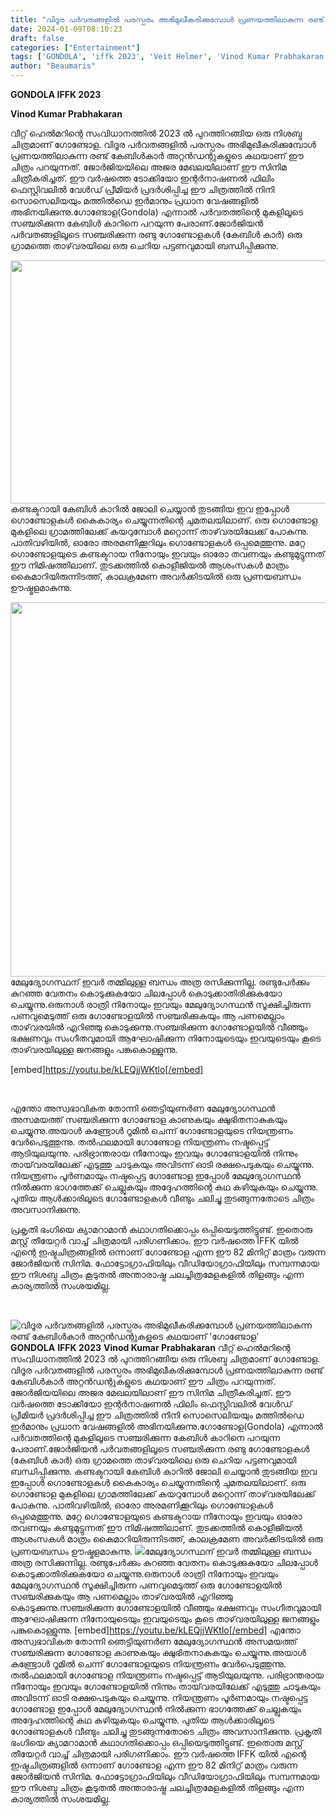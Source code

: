 ```yaml
---
title: "വിദൂര പർവതങ്ങളിൽ പരസ്പരം അഭിമുഖീകരിക്കുമ്പോൾ പ്രണയത്തിലാകുന്ന രണ്ട് കേബിൾകാർ അറ്റൻഡന്റുകളുടെ കഥയാണ് 'ഗോണ്ടോള'"
date: 2024-01-09T08:10:23
draft: false
categories: ["Entertainment"]
tags: ['GONDOLA', 'iffk 2023', 'Veit Helmer', 'Vinod Kumar Prabhakaran']
author: "Beaumaris"
---
```


<strong>GONDOLA </strong>
<strong>IFFK 2023</strong>

<strong>Vinod Kumar Prabhakaran</strong>

വീറ്റ് ഹെൽമറിന്റെ സംവിധാനത്തിൽ 2023 ൽ പുറത്തിറങ്ങിയ ഒരു നിശബ്ദ ചിത്രമാണ് ഗോണ്ടോള. വിദൂര പർവതങ്ങളിൽ പരസ്പരം അഭിമുഖീകരിക്കുമ്പോൾ പ്രണയത്തിലാകുന്ന രണ്ട് കേബിൾകാർ അറ്റൻഡന്റുകളുടെ കഥയാണ് ഈ ചിത്രം പറയുന്നത്. ജോർജിയയിലെ അജര മേഖലയിലാണ് ഈ സിനിമ ചിത്രീകരിച്ചത്. ഈ വർഷത്തെ ടോക്കിയോ ഇന്റർനാഷണൽ ഫിലിം ഫെസ്റ്റിവലിൽ വേൾഡ് പ്രീമിയർ പ്രദർശിപ്പിച്ച ഈ ചിത്രത്തിൽ നിനി സൊസെലിയയും മത്തിൽഡെ ഇർമാനും പ്രധാന വേഷങ്ങളിൽ അഭിനയിക്കുന്നു.ഗോണ്ടോള(Gondola) എന്നാൽ പർവതത്തിന്റെ മുകളിലൂടെ സഞ്ചരിക്കുന്ന കേബിൾ കാറിനെ പറയുന്ന പേരാണ്.ജോർജിയൻ പർവതങ്ങളിലൂടെ സഞ്ചരിക്കുന്ന രണ്ടു ഗോണ്ടോളകൾ (കേബിൾ കാർ) ഒരു ഗ്രാമത്തെ താഴ്‌വരയിലെ ഒരു ചെറിയ പട്ടണവുമായി ബന്ധിപ്പിക്കുന്നു.

<img class=" wp-image-437285 aligncenter" src="https://cdn.boolokam.com/articles/2024/01/qddqddddd.jpg" alt="" width="692" height="389" />കണ്ടക്ടറായി കേബിൾ കാറിൽ ജോലി ചെയ്യാൻ തുടങ്ങിയ ഇവ ഇപ്പോൾ ഗൊണ്ടോളകൾ കൈകാര്യം ചെയ്യുന്നതിന്റെ ചുമതലയിലാണ്. ഒരു ഗൊണ്ടോള മുകളിലെ ഗ്രാമത്തിലേക്ക് കയറുമ്പോൾ മറ്റൊന്ന് താഴ്‌വരയിലേക്ക് പോകുന്നു. പാതിവഴിയിൽ, ഓരോ അരമണിക്കൂറിലും ഗൊണ്ടോളകൾ ഒപ്പമെത്തുന്നു. മറ്റേ ഗൊണ്ടോളയുടെ കണ്ടക്ടറായ നീനോയും ഇവയും ഓരോ തവണയും കണ്ടുമുട്ടുന്നത് ഈ നിമിഷത്തിലാണ്. തുടക്കത്തിൽ കൊളീജിയൽ ആശംസകൾ മാത്രം കൈമാറിയിരുന്നിടത്ത്, കാലക്രമേണ അവർക്കിടയിൽ ഒരു പ്രണയബന്ധം ഊഷ്മളമാകുന്നു.

<img class="alignnone size-full wp-image-437286" src="https://cdn.boolokam.com/articles/2024/01/ccccc.jpg" alt="" width="900" height="599" />മേലുദ്യോഗസ്ഥന് ഇവർ തമ്മിലുള്ള ബന്ധം അത്ര രസിക്കുന്നില്ല. രണ്ടുപേർക്കും കുറഞ്ഞ വേതനം കൊടുക്കുകയോ ചിലപ്പോൾ കൊടുക്കാതിരിക്കുകയോ ചെയ്യുന്നു.ഒരുനാൾ രാത്രി നിനോയും ഇവയും മേലുദ്യോഗസ്ഥൻ സൂക്ഷിച്ചിരുന്ന പണവുമെടുത്ത് ഒരു ഗോണ്ടോളയിൽ സഞ്ചരിക്കുകയും ആ പണമെല്ലാം താഴ്‌വരയിൽ എറിഞ്ഞു കൊടുക്കുന്നു.സഞ്ചരിക്കുന്ന ഗോണ്ടോളയിൽ വീഞ്ഞും ഭക്ഷണവും സംഗീതവുമായി ആഘോഷിക്കുന്ന നിനോയുടെയും ഇവയുടെയും കൂടെ താഴ്‌വരയിലുള്ള ജനങ്ങളും പങ്കുകൊള്ളുന്നു.

[embed]https://youtu.be/kLEQjjWKtlo[/embed]

&nbsp;

എന്തോ അസ്വഭാവികത തോന്നി ഞെട്ടിയുണർണ മേലുദ്യോഗസ്ഥൻ അസമയത്ത്‌ സഞ്ചരിക്കുന്ന ഗോണ്ടോള കാണുകയും ക്ഷുഭിതനാകുകയും ചെയ്യുന്നു.അയാൾ കണ്ട്രോൾ റൂമിൽ ചെന്ന് ഗോണ്ടോളയുടെ നിയന്ത്രണം വേർപെടുത്തുന്നു. തൽഫലമായി ഗോണ്ടോള നിയന്ത്രണം നഷ്ടപ്പെട്ട് ആടിയുലയുന്നു. പരിഭ്രാന്തരായ നീനോയും ഇവയും ഗോണ്ടോളയിൽ നിന്നും തായ്‌വരയിലേക്ക് എടുത്തു ചാടുകയും അവിടന്ന് ഓടി രക്ഷപെടുകയും ചെയ്യുന്നു. നിയന്ത്രണം പൂർണമായും നഷ്ടപ്പെട്ട ഗോണ്ടോള ഇപ്പോൾ മേലുദ്യോഗസ്ഥൻ നിൽക്കുന്ന ഭാഗത്തേക്ക്‌ ചെല്ലുകയും അദ്ദേഹത്തിന്റെ കഥ കഴിയുകയും ചെയ്യുന്നു. പുതിയ ആൾക്കാരിലൂടെ ഗോണ്ടോളകൾ വീണ്ടും ചലിച്ചു തുടങ്ങുന്നതോടെ ചിത്രം അവസാനിക്കുന്നു.

പ്രകൃതി ഭംഗിയെ ക്യാമറാമാൻ കഥാഗതിക്കൊപ്പം ഒപ്പിയെടുത്തിട്ടുണ്ട്. ഇതൊരു മസ്റ്റ് തീയേറ്റർ വാച്ച് ചിത്രമായി പരിഗണിക്കാം. ഈ വർഷത്തെ IFFK യിൽ എന്റെ ഇഷ്ടചിത്രങ്ങളിൽ ഒന്നാണ് ഗോണ്ടോള എന്ന ഈ 82 മിനിറ്റ് മാത്രം വരുന്ന ജോർജിയൻ സിനിമ. ഫോട്ടോഗ്രാഫിയിലും വീഡിയോഗ്രാഫിയിലും സമ്പന്നമായ ഈ നിശബ്ദ ചിത്രം കൂടുതൽ അന്താരാഷ്ട്ര ചലച്ചിത്രമേളകളിൽ തിളങ്ങും എന്ന കാര്യത്തിൽ സംശയമില്ല.

&nbsp;


![വിദൂര പർവതങ്ങളിൽ പരസ്പരം അഭിമുഖീകരിക്കുമ്പോൾ പ്രണയത്തിലാകുന്ന രണ്ട് കേബിൾകാർ അറ്റൻഡന്റുകളുടെ കഥയാണ് 'ഗോണ്ടോള'](https://cdn.boolokam.com/articles/2024/01/qddqddddd.jpg)**GONDOLA** **IFFK 2023** **Vinod Kumar Prabhakaran** വീറ്റ് ഹെൽമറിന്റെ സംവിധാനത്തിൽ 2023 ൽ പുറത്തിറങ്ങിയ ഒരു നിശബ്ദ ചിത്രമാണ് ഗോണ്ടോള. വിദൂര പർവതങ്ങളിൽ പരസ്പരം അഭിമുഖീകരിക്കുമ്പോൾ പ്രണയത്തിലാകുന്ന രണ്ട് കേബിൾകാർ അറ്റൻഡന്റുകളുടെ കഥയാണ് ഈ ചിത്രം പറയുന്നത്. ജോർജിയയിലെ അജര മേഖലയിലാണ് ഈ സിനിമ ചിത്രീകരിച്ചത്. ഈ വർഷത്തെ ടോക്കിയോ ഇന്റർനാഷണൽ ഫിലിം ഫെസ്റ്റിവലിൽ വേൾഡ് പ്രീമിയർ പ്രദർശിപ്പിച്ച ഈ ചിത്രത്തിൽ നിനി സൊസെലിയയും മത്തിൽഡെ ഇർമാനും പ്രധാന വേഷങ്ങളിൽ അഭിനയിക്കുന്നു.ഗോണ്ടോള(Gondola) എന്നാൽ പർവതത്തിന്റെ മുകളിലൂടെ സഞ്ചരിക്കുന്ന കേബിൾ കാറിനെ പറയുന്ന പേരാണ്.ജോർജിയൻ പർവതങ്ങളിലൂടെ സഞ്ചരിക്കുന്ന രണ്ടു ഗോണ്ടോളകൾ (കേബിൾ കാർ) ഒരു ഗ്രാമത്തെ താഴ്‌വരയിലെ ഒരു ചെറിയ പട്ടണവുമായി ബന്ധിപ്പിക്കുന്നു. കണ്ടക്ടറായി കേബിൾ കാറിൽ ജോലി ചെയ്യാൻ തുടങ്ങിയ ഇവ ഇപ്പോൾ ഗൊണ്ടോളകൾ കൈകാര്യം ചെയ്യുന്നതിന്റെ ചുമതലയിലാണ്. ഒരു ഗൊണ്ടോള മുകളിലെ ഗ്രാമത്തിലേക്ക് കയറുമ്പോൾ മറ്റൊന്ന് താഴ്‌വരയിലേക്ക് പോകുന്നു. പാതിവഴിയിൽ, ഓരോ അരമണിക്കൂറിലും ഗൊണ്ടോളകൾ ഒപ്പമെത്തുന്നു. മറ്റേ ഗൊണ്ടോളയുടെ കണ്ടക്ടറായ നീനോയും ഇവയും ഓരോ തവണയും കണ്ടുമുട്ടുന്നത് ഈ നിമിഷത്തിലാണ്. തുടക്കത്തിൽ കൊളീജിയൽ ആശംസകൾ മാത്രം കൈമാറിയിരുന്നിടത്ത്, കാലക്രമേണ അവർക്കിടയിൽ ഒരു പ്രണയബന്ധം ഊഷ്മളമാകുന്നു. ![](https://cdn.boolokam.com/articles/2024/01/ccccc.jpg)മേലുദ്യോഗസ്ഥന് ഇവർ തമ്മിലുള്ള ബന്ധം അത്ര രസിക്കുന്നില്ല. രണ്ടുപേർക്കും കുറഞ്ഞ വേതനം കൊടുക്കുകയോ ചിലപ്പോൾ കൊടുക്കാതിരിക്കുകയോ ചെയ്യുന്നു.ഒരുനാൾ രാത്രി നിനോയും ഇവയും മേലുദ്യോഗസ്ഥൻ സൂക്ഷിച്ചിരുന്ന പണവുമെടുത്ത് ഒരു ഗോണ്ടോളയിൽ സഞ്ചരിക്കുകയും ആ പണമെല്ലാം താഴ്‌വരയിൽ എറിഞ്ഞു കൊടുക്കുന്നു.സഞ്ചരിക്കുന്ന ഗോണ്ടോളയിൽ വീഞ്ഞും ഭക്ഷണവും സംഗീതവുമായി ആഘോഷിക്കുന്ന നിനോയുടെയും ഇവയുടെയും കൂടെ താഴ്‌വരയിലുള്ള ജനങ്ങളും പങ്കുകൊള്ളുന്നു. [embed]https://youtu.be/kLEQjjWKtlo[/embed] എന്തോ അസ്വഭാവികത തോന്നി ഞെട്ടിയുണർണ മേലുദ്യോഗസ്ഥൻ അസമയത്ത്‌ സഞ്ചരിക്കുന്ന ഗോണ്ടോള കാണുകയും ക്ഷുഭിതനാകുകയും ചെയ്യുന്നു.അയാൾ കണ്ട്രോൾ റൂമിൽ ചെന്ന് ഗോണ്ടോളയുടെ നിയന്ത്രണം വേർപെടുത്തുന്നു. തൽഫലമായി ഗോണ്ടോള നിയന്ത്രണം നഷ്ടപ്പെട്ട് ആടിയുലയുന്നു. പരിഭ്രാന്തരായ നീനോയും ഇവയും ഗോണ്ടോളയിൽ നിന്നും തായ്‌വരയിലേക്ക് എടുത്തു ചാടുകയും അവിടന്ന് ഓടി രക്ഷപെടുകയും ചെയ്യുന്നു. നിയന്ത്രണം പൂർണമായും നഷ്ടപ്പെട്ട ഗോണ്ടോള ഇപ്പോൾ മേലുദ്യോഗസ്ഥൻ നിൽക്കുന്ന ഭാഗത്തേക്ക്‌ ചെല്ലുകയും അദ്ദേഹത്തിന്റെ കഥ കഴിയുകയും ചെയ്യുന്നു. പുതിയ ആൾക്കാരിലൂടെ ഗോണ്ടോളകൾ വീണ്ടും ചലിച്ചു തുടങ്ങുന്നതോടെ ചിത്രം അവസാനിക്കുന്നു. പ്രകൃതി ഭംഗിയെ ക്യാമറാമാൻ കഥാഗതിക്കൊപ്പം ഒപ്പിയെടുത്തിട്ടുണ്ട്. ഇതൊരു മസ്റ്റ് തീയേറ്റർ വാച്ച് ചിത്രമായി പരിഗണിക്കാം. ഈ വർഷത്തെ IFFK യിൽ എന്റെ ഇഷ്ടചിത്രങ്ങളിൽ ഒന്നാണ് ഗോണ്ടോള എന്ന ഈ 82 മിനിറ്റ് മാത്രം വരുന്ന ജോർജിയൻ സിനിമ. ഫോട്ടോഗ്രാഫിയിലും വീഡിയോഗ്രാഫിയിലും സമ്പന്നമായ ഈ നിശബ്ദ ചിത്രം കൂടുതൽ അന്താരാഷ്ട്ര ചലച്ചിത്രമേളകളിൽ തിളങ്ങും എന്ന കാര്യത്തിൽ സംശയമില്ല. 
